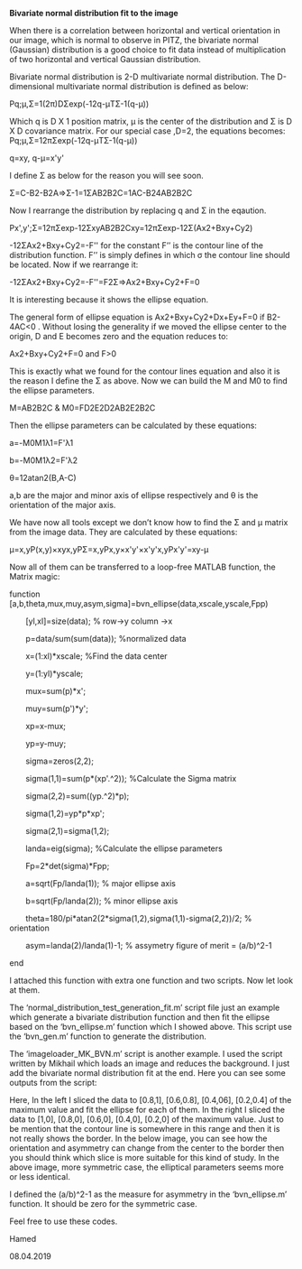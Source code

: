﻿**Bivariate normal distribution fit to the image**

When there is a correlation between horizontal and vertical orientation in our image, which is normal to observe in PITZ, the bivariate normal (Gaussian) distribution is a good choice to fit data instead of multiplication of two horizontal and vertical Gaussian distribution.

Bivariate normal distribution is 2-D multivariate normal distribution.  The D-dimensional multivariate normal distribution is defined as below:

Pq;μ,Σ=1(2π)DΣexp⁡(-12q-μTΣ-1(q-μ))

Which q is D X 1 position matrix, μ is the center of the distribution and Σ is D X D covariance matrix. For our special case ,D=2, the equations becomes: 
Pq;μ,Σ=12πΣexp⁡(-12q-μTΣ-1(q-μ))

q=xy, q-μ=x'y'

I define Σ as below for the reason you will see soon.

Σ=C-B2-B2A⇒Σ-1=1ΣAB2B2C=1AC-B24AB2B2C

Now I rearrange the distribution by replacing q and Σ in the eqaution.

Px',y';Σ=12πΣexp-12ΣxyAB2B2Cxy=12πΣexp-12Σ(Ax2+Bxy+Cy2)

-12ΣAx2+Bxy+Cy2=-F'' for the constant F’’ is the contour line of the distribution function. F’’ is simply defines in which σ the contour line should be located. Now if we rearrange it:

-12ΣAx2+Bxy+Cy2=-F''=F2Σ⇒Ax2+Bxy+Cy2+F=0

It is interesting because it shows the ellipse equation.

The general form of ellipse equation is Ax2+Bxy+Cy2+Dx+Ey+F=0 if B2-4AC<0 . Without losing the generality if we moved the ellipse center to the origin, D and E becomes zero and  the equation reduces to:

Ax2+Bxy+Cy2+F=0 and F>0

This is exactly what we found for the contour lines equation and also it is the reason I define the Σ as above. Now we can build the M and M0 to find the ellipse parameters.

M=AB2B2C & M0=FD2E2D2AB2E2B2C

Then the ellipse parameters can be calculated by these equations:

a=-M0M1λ1=F'λ1

b=-M0M1λ2=F'λ2

θ=12atan2(B,A-C)

a,b are the major and minor axis of ellipse respectively and θ is the orientation of the major axis.

We have now all tools except we don’t know how to find the Σ and μ matrix from the image data. They are calculated by these equations:

μ=x,yP(x,y)×xyx,yPΣ=x,yPx,y×x'y'×x'y'x,yPx'y'=xy-μ

Now all of them can be transferred to a loop-free MATLAB function, the Matrix magic:

function [a,b,theta,mux,muy,asym,sigma]=bvn\_ellipse(data,xscale,yscale,Fpp)  

`    `[yl,xl]=size(data); % row->y column ->x

`    `p=data/sum(sum(data)); %normalized data

`    `x=(1:xl)\*xscale; %Find the data center

`    `y=(1:yl)\*yscale; 

`    `mux=sum(p)\*x';

`    `muy=sum(p')\*y';  

`    `xp=x-mux;

`    `yp=y-muy;    

`    `sigma=zeros(2,2);       

`    `sigma(1,1)=sum(p\*(xp'.^2)); %Calculate the Sigma matrix

`    `sigma(2,2)=sum((yp.^2)\*p);

`    `sigma(1,2)=yp\*p\*xp';

`    `sigma(2,1)=sigma(1,2);

`    `landa=eig(sigma); %Calculate the ellipse parameters    

`    `Fp=2\*det(sigma)\*Fpp; 

`    `a=sqrt(Fp/landa(1)); % major ellipse axis

`    `b=sqrt(Fp/landa(2)); % minor ellipse axis 

`    `theta=180/pi\*atan2(2\*sigma(1,2),sigma(1,1)-sigma(2,2))/2; % orientation 

`    `asym=landa(2)/landa(1)-1; % assymetry figure of merit = (a/b)^2-1

end



I attached this function with extra one function and two scripts. Now let look at them. 

The ‘normal\_distribution\_test\_generation\_fit.m’ script file just an example which generate a bivariate distribution function and then fit the ellipse based on the ‘bvn\_ellipse.m’ function which I showed above. This script use the ‘bvn\_gen.m’ function to generate the distribution.

The ‘imageloader\_MK\_BVN.m’ script is another example. I used the script written by Mikhail which loads an image and reduces the background. I just add the bivariate normal distribution fit at the end.  Here you can see some outputs from the script:





Here, In the left I sliced the data to [0.8,1], [0.6,0.8], [0.4,06], [0.2,0.4] of the maximum value and fit the ellipse for each of them. In the right I sliced the data to [1,0], [0.8,0], [0.6,0], [0.4,0], [0.2,0] of the maximum value. Just to be mention that the contour line is somewhere in this range and then it is not really shows the border. In the below image, you can see how the orientation and asymmetry can change from the center to the border then you should think which slice is more suitable for this kind of study. In the above image, more symmetric case, the elliptical parameters seems more or less identical. 

I defined the (a/b)^2-1 as the measure for asymmetry in the ‘bvn\_ellipse.m’ function. It should be zero for the symmetric case.

Feel free to use these codes.

Hamed

08.04.2019

